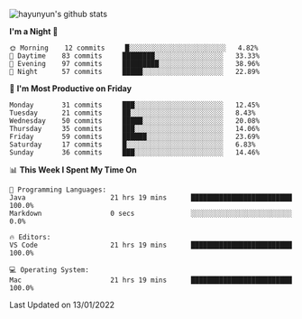 
![hayunyun's github stats](https://github-readme-stats.vercel.app/api?username=hayunyun&show_icons=true)


<!--START_SECTION:waka-->
**I'm a Night 🦉** 

```text
🌞 Morning    12 commits     █░░░░░░░░░░░░░░░░░░░░░░░░   4.82% 
🌆 Daytime    83 commits     ████████░░░░░░░░░░░░░░░░░   33.33% 
🌃 Evening    97 commits     █████████░░░░░░░░░░░░░░░░   38.96% 
🌙 Night      57 commits     █████░░░░░░░░░░░░░░░░░░░░   22.89%

```
📅 **I'm Most Productive on Friday** 

```text
Monday       31 commits     ███░░░░░░░░░░░░░░░░░░░░░░   12.45% 
Tuesday      21 commits     ██░░░░░░░░░░░░░░░░░░░░░░░   8.43% 
Wednesday    50 commits     █████░░░░░░░░░░░░░░░░░░░░   20.08% 
Thursday     35 commits     ███░░░░░░░░░░░░░░░░░░░░░░   14.06% 
Friday       59 commits     ██████░░░░░░░░░░░░░░░░░░░   23.69% 
Saturday     17 commits     █░░░░░░░░░░░░░░░░░░░░░░░░   6.83% 
Sunday       36 commits     ███░░░░░░░░░░░░░░░░░░░░░░   14.46%

```


📊 **This Week I Spent My Time On** 

```text
💬 Programming Languages: 
Java                     21 hrs 19 mins      █████████████████████████   100.0% 
Markdown                 0 secs              ░░░░░░░░░░░░░░░░░░░░░░░░░   0.0%

🔥 Editors: 
VS Code                  21 hrs 19 mins      █████████████████████████   100.0%

💻 Operating System: 
Mac                      21 hrs 19 mins      █████████████████████████   100.0%

```


 Last Updated on 13/01/2022
<!--END_SECTION:waka-->

<!--
**hayunyun/hayunyun** is a ✨ _special_ ✨ repository because its `README.md` (this file) appears on your GitHub profile.

Here are some ideas to get you started:

- 🔭 I’m currently working on ...
- 🌱 I’m currently learning ...
- 👯 I’m looking to collaborate on ...
- 🤔 I’m looking for help with ...
- 💬 Ask me about ...
- 📫 How to reach me: ...
- 😄 Pronouns: ...
- ⚡ Fun fact: ...
-->
